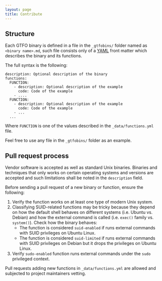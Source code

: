 ```yaml
---
layout: page
title: Contribute
---
```


## Structure

Each GTFO binary is defined in a file in the `_gtfobins/` folder named as `<binary name>.md`, such file consists only of a [YAML] front matter which describes the binary and its functions.

[YAML]: http://yaml.org/

The full syntax is the following:

```
description: Optional description of the binary
functions:
  FUNCTION:
    - description: Optional description of the example
      code: Code of the example
    - ....
  FUNCTION:
    - description: Optional description of the example
      code: Code of the example
    - ...
  ...
```

Where `FUNCTION` is one of the values described in the `_data/functions.yml` file.

Feel free to use any file in the `_gtfobins/` folder as an example.

Pull request process
--------------------

Vendor software is accepted as well as standard Unix binaries. Binaries and techniques that only works on certain operating systems and versions are accepted and such limitations shall be noted in the `description` field.

Before sending a pull request of a new binary or function, ensure the following:

1. Verify the function works on at least one type of modern Unix system.
2. Classifying SUID-related functions may be tricky because they depend on how the default shell behaves on different systems (i.e. Ubuntu vs. Debian) and how the external command is called (i.e. `exec()` family vs. `system()`). Check how the binary behaves:
   - The function is considered `suid-enabled` if runs external commands with SUID privileges on Ubuntu Linux.
   - The function is considered `suid-limited` if runs external commands with SUID privileges on Debian but it drops the privileges on Ubuntu Linux.
3. Verify `sudo-enabled` function runs external commands under the `sudo` privileged context.

Pull requests adding new functions in `_data/functions.yml` are allowed and subjected to project maintainers vetting.
